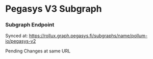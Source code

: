 # Pegasys V3 Subgraph

### Subgraph Endpoint 

Synced at: https://rollux.graph.pegasys.fi/subgraphs/name/pollum-io/pegasys-v2

Pending Changes at same URL
